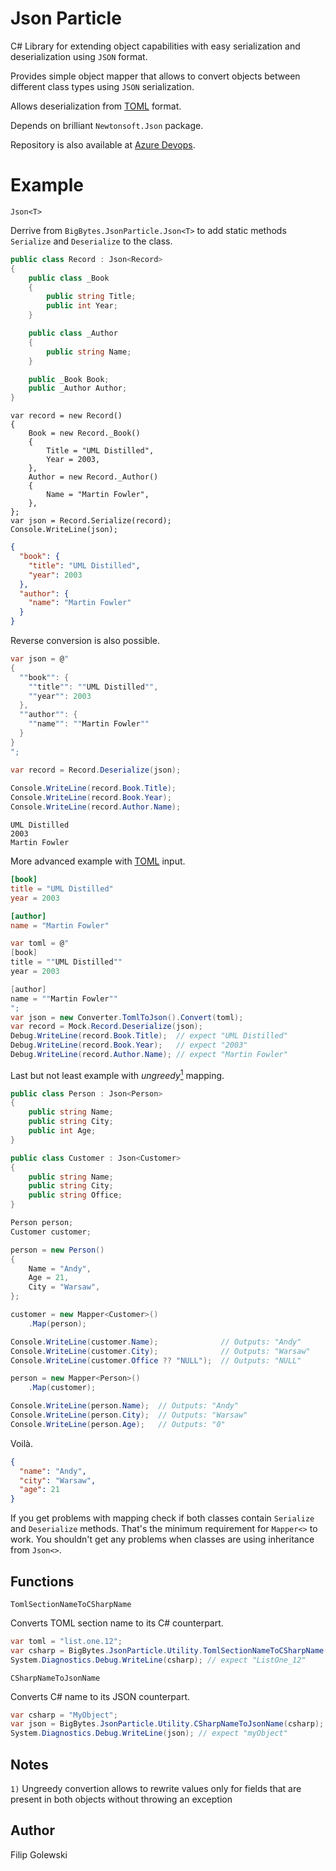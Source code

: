 Json Particle
=============

C# Library for extending object capabilities with easy serialization and deserialization using ``JSON`` format.

Provides simple object mapper that allows to convert objects between different class types using ``JSON`` serialization.

Allows deserialization from [TOML](http://toml.io/) format.

Depends on brilliant ``Newtonsoft.Json`` package.

Repository is also available at [Azure Devops](https://bigbytes.visualstudio.com/_git/JsonParticle).

Example
=======

```Json<T>```

Derrive from ``BigBytes.JsonParticle.Json<T>`` to add static methods ``Serialize`` and ``Deserialize`` to the class.

```csharp
public class Record : Json<Record>
{
    public class _Book
    {
        public string Title;
        public int Year;
    }

    public class _Author
    {
        public string Name;
    }

    public _Book Book;
    public _Author Author;
}
```

```
var record = new Record()
{
    Book = new Record._Book()
    {
        Title = "UML Distilled",
        Year = 2003,
    },
    Author = new Record._Author()
    {
        Name = "Martin Fowler",
    },
};
var json = Record.Serialize(record);
Console.WriteLine(json);
```

```json
{
  "book": {
    "title": "UML Distilled",
    "year": 2003
  },
  "author": {
    "name": "Martin Fowler"
  }
}
```

Reverse conversion is also possible.

```csharp
var json = @"
{
  ""book"": {
    ""title"": ""UML Distilled"",
    ""year"": 2003
  },
  ""author"": {
    ""name"": ""Martin Fowler""
  }
}
";

var record = Record.Deserialize(json);
            
Console.WriteLine(record.Book.Title);
Console.WriteLine(record.Book.Year);
Console.WriteLine(record.Author.Name);
```

```
UML Distilled
2003
Martin Fowler
```

More advanced example with [TOML](http://toml.io/) input.

```toml
[book]
title = "UML Distilled"
year = 2003

[author]
name = "Martin Fowler"
```

```csharp
var toml = @"
[book]
title = ""UML Distilled""
year = 2003

[author]
name = ""Martin Fowler""
";
var json = new Converter.TomlToJson().Convert(toml);
var record = Mock.Record.Deserialize(json);
Debug.WriteLine(record.Book.Title);  // expect "UML Distilled"
Debug.WriteLine(record.Book.Year);   // expect "2003"
Debug.WriteLine(record.Author.Name); // expect "Martin Fowler"
```

Last but not least example with *ungreedy*[<sup>1</sup>](#ungreedy_mapping) mapping.

```csharp
public class Person : Json<Person>
{
    public string Name;
    public string City;
    public int Age;
}
```

```csharp
public class Customer : Json<Customer>
{
    public string Name;
    public string City;
    public string Office;
}
```

```csharp
Person person;
Customer customer;

person = new Person()
{
    Name = "Andy",
    Age = 21,
    City = "Warsaw",
};

customer = new Mapper<Customer>()
    .Map(person);

Console.WriteLine(customer.Name);              // Outputs: "Andy"
Console.WriteLine(customer.City);              // Outputs: "Warsaw"
Console.WriteLine(customer.Office ?? "NULL");  // Outputs: "NULL"

person = new Mapper<Person>()
    .Map(customer);

Console.WriteLine(person.Name);  // Outputs: "Andy"
Console.WriteLine(person.City);  // Outputs: "Warsaw"
Console.WriteLine(person.Age);   // Outputs: "0"
```

Voilà.

```json
{
  "name": "Andy",
  "city": "Warsaw",
  "age": 21
}
```

If you get problems with mapping check if both classes contain ``Serialize`` and ``Deserialize`` methods. That's the minimum requirement for ``Mapper<>`` to work. You shouldn't get any problems when classes are using inheritance from ``Json<>``.

Functions
---------

```TomlSectionNameToCSharpName```

Converts TOML section name to its C# counterpart.

```csharp
var toml = "list.one.12";
var csharp = BigBytes.JsonParticle.Utility.TomlSectionNameToCSharpName(toml);
System.Diagnostics.Debug.WriteLine(csharp); // expect "ListOne_12"
```

```CSharpNameToJsonName```

Converts C# name to its JSON counterpart.

```csharp
var csharp = "MyObject";
var json = BigBytes.JsonParticle.Utility.CSharpNameToJsonName(csharp);
System.Diagnostics.Debug.WriteLine(json); // expect "myObject"
```

Notes
-----

``1)`` Ungreedy convertion allows to rewrite values only for fields that are present in both objects without throwing an exception

Author
------

Filip Golewski
